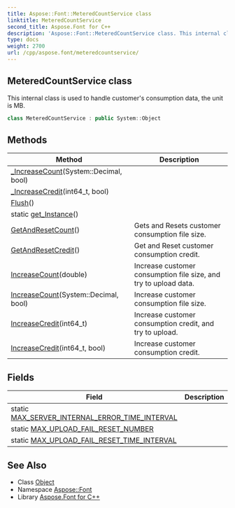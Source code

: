 ```yaml
---
title: Aspose::Font::MeteredCountService class
linktitle: MeteredCountService
second_title: Aspose.Font for C++
description: 'Aspose::Font::MeteredCountService class. This internal class is used to handle customer''s consumption data, the unit is MB in C++.'
type: docs
weight: 2700
url: /cpp/aspose.font/meteredcountservice/
---
```

## MeteredCountService class


This internal class is used to handle customer's consumption data, the unit is MB.

```cpp
class MeteredCountService : public System::Object
```

## Methods

| Method | Description |
| --- | --- |
| [_IncreaseCount](./_increasecount/)(System::Decimal, bool) |  |
| [_IncreaseCredit](./_increasecredit/)(int64_t, bool) |  |
| [Flush](./flush/)() |  |
| static [get_Instance](./get_instance/)() |  |
| [GetAndResetCount](./getandresetcount/)() | Gets and Resets customer consumption file size. |
| [GetAndResetCredit](./getandresetcredit/)() | Get and Reset customer consumption credit. |
| [IncreaseCount](./increasecount/)(double) | Increase customer consumption file size, and try to upload data. |
| [IncreaseCount](./increasecount/)(System::Decimal, bool) | Increase customer consumption file size. |
| [IncreaseCredit](./increasecredit/)(int64_t) | Increase customer consumption credit, and try to upload. |
| [IncreaseCredit](./increasecredit/)(int64_t, bool) | Increase customer consumption credit. |
## Fields

| Field | Description |
| --- | --- |
| static [MAX_SERVER_INTERNAL_ERROR_TIME_INTERVAL](./max_server_internal_error_time_interval/) |  |
| static [MAX_UPLOAD_FAIL_RESET_NUMBER](./max_upload_fail_reset_number/) |  |
| static [MAX_UPLOAD_FAIL_RESET_TIME_INTERVAL](./max_upload_fail_reset_time_interval/) |  |
## See Also

* Class [Object](../../system/object/)
* Namespace [Aspose::Font](../)
* Library [Aspose.Font for C++](../../)
